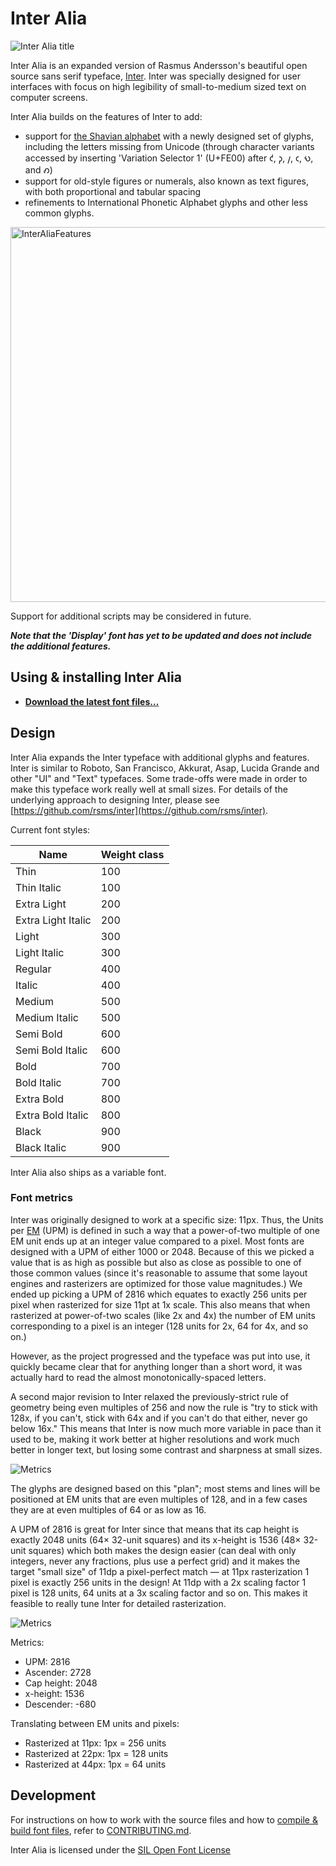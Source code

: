 # Inter Alia

![Inter Alia title](https://user-images.githubusercontent.com/59408625/152300539-d3e2344f-7c6d-4f93-8a89-4636677537a2.png)

Inter Alia is an expanded version of Rasmus Andersson's beautiful open source sans serif typeface, [Inter](https://rsms.me/inter). Inter was specially designed for user interfaces with focus on high legibility of small-to-medium sized text on computer screens.

Inter Alia builds on the features of Inter to add:
- support for [the Shavian alphabet](https://www.shavian.info) with a newly designed set of glyphs, including the letters missing from Unicode (through character variants accessed by inserting 'Variation Selector 1' (U+FE00) after 𐑒, 𐑜, 𐑢, 𐑤, 𐑻, and 𐑺)
- support for old-style figures or numerals, also known as text figures, with both proportional and tabular spacing
- refinements to International Phonetic Alphabet glyphs and other less common glyphs.

<img width="600" alt="InterAliaFeatures" src="https://user-images.githubusercontent.com/59408625/152300702-46f8239f-dfce-4cb2-b74a-bb6f517bb590.png">

Support for additional scripts may be considered in future.

***Note that the 'Display' font has yet to be updated and does not include the additional features.***

## Using & installing Inter Alia

- [**Download the latest font files…**](https://github.com/shavian-info/interalia/releases/latest)


## Design

Inter Alia expands the Inter typeface with additional glyphs and features. Inter is similar to Roboto, San Francisco, Akkurat, Asap, Lucida Grande and other "UI" and "Text" typefaces. Some trade-offs were made in order to make this typeface work really well at small sizes. For details of the underlying approach to designing Inter, please see [https://github.com/rsms/inter](https://github.com/rsms/inter).

Current font styles:

| Name                 | Weight class
| -------------------- | ----------------
| Thin                 | 100
| Thin Italic          | 100
| Extra Light          | 200
| Extra Light Italic   | 200
| Light                | 300
| Light Italic         | 300
| Regular              | 400
| Italic               | 400
| Medium               | 500
| Medium Italic        | 500
| Semi Bold            | 600
| Semi Bold Italic     | 600
| Bold                 | 700
| Bold Italic          | 700
| Extra Bold           | 800
| Extra Bold Italic    | 800
| Black                | 900
| Black Italic         | 900

Inter Alia also ships as a variable font.


### Font metrics

Inter was originally designed to work at a specific size: 11px. Thus, the Units per [EM](https://en.wikipedia.org/wiki/Em_(typography)) (UPM) is defined in such a way that a power-of-two multiple of one EM unit ends up at an integer value compared to a pixel. Most fonts are designed with a UPM of either 1000 or 2048. Because of this we picked a value that is as high as possible but also as close as possible to one of those common values (since it's reasonable to assume that some layout engines and rasterizers are optimized for those value magnitudes.) We ended up picking a UPM of 2816 which equates to exactly 256 units per pixel when rasterized for size 11pt at 1x scale. This also means that when rasterized at power-of-two scales (like 2x and 4x) the number of EM units corresponding to a pixel is an integer (128 units for 2x, 64 for 4x, and so on.)

However, as the project progressed and the typeface was put into use, it quickly became clear that for anything longer than a short word, it was actually hard to read the almost monotonically-spaced letters.

A second major revision to Inter relaxed the previously-strict rule of geometry being even multiples of 256 and now the rule is "try to stick with 128x, if you can't, stick with 64x and if you can't do that either, never go below 16x." This means that Inter is now much more variable in pace than it used to be, making it work better at higher resolutions and work much better in longer text, but losing some contrast and sharpness at small sizes.

![Metrics](docs/res/metrics.png)

The glyphs are designed based on this "plan"; most stems and lines will be positioned at EM units that are even multiples of 128, and in a few cases they are at even multiples of 64 or as low as 16.

A UPM of 2816 is great for Inter since that means that its cap height is exactly 2048 units (64× 32-unit squares) and its x-height is 1536 (48× 32-unit squares) which both makes the design easier (can deal with only integers, never any fractions, plus use a perfect grid) and it makes the target "small size" of 11dp a pixel-perfect match — at 11px rasterization 1 pixel is exactly 256 units in the design! At 11dp with a 2x scaling factor 1 pixel is 128 units, 64 units at a 3x scaling factor and so on. This makes it feasible to really tune Inter for detailed rasterization.

![Metrics](docs/res/metrics2.png)

Metrics:

- UPM:        2816
- Ascender:   2728
- Cap height: 2048
- x-height:   1536
- Descender:  -680

Translating between EM units and pixels:

- Rasterized at 11px: 1px = 256 units
- Rasterized at 22px: 1px = 128 units
- Rasterized at 44px: 1px =  64 units

## Development

For instructions on how to work with the source files and how to
[compile & build font files](CONTRIBUTING.md#compiling-font-files),
refer to [CONTRIBUTING.md](CONTRIBUTING.md).

Inter Alia is licensed under the [SIL Open Font License](LICENSE.txt)
